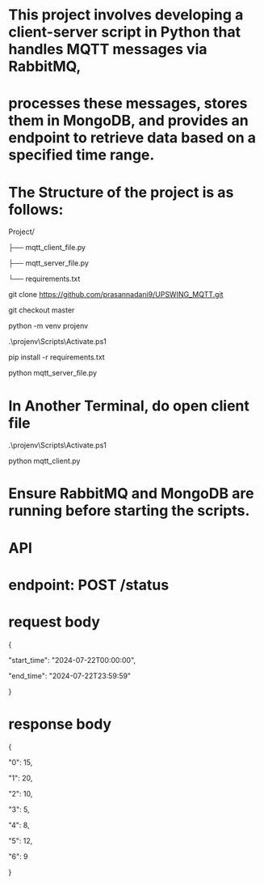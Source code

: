 # This project involves developing a client-server script in Python that handles MQTT messages via RabbitMQ,
# processes these messages, stores them in MongoDB, and provides an endpoint to retrieve data based on a specified time range.

# The Structure of the project is as follows:

Project/

├── mqtt_client_file.py

├── mqtt_server_file.py

└── requirements.txt

git clone https://github.com/prasannadani9/UPSWING_MQTT.git

git checkout master

python -m venv projenv

.\projenv\Scripts\Activate.ps1

pip install -r requirements.txt

python mqtt_server_file.py

# In Another Terminal, do open client file

.\projenv\Scripts\Activate.ps1

python mqtt_client.py

# Ensure RabbitMQ and MongoDB are running before starting the scripts.

# API

# endpoint: POST /status

# request body

{

  "start_time": "2024-07-22T00:00:00",
  
  "end_time": "2024-07-22T23:59:59"
  
}

# response body

{

  "0": 15,
  
  "1": 20,
  
  "2": 10,
  
  "3": 5,
  
  "4": 8,
  
  "5": 12,
  
  "6": 9
  
}

